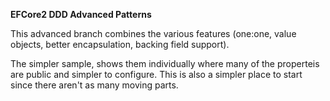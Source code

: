 **EFCore2 DDD Advanced Patterns**

This  advanced branch combines the various features (one:one, value objects, better encapsulation, backing field support).

The simpler sample, shows them individually where many of the properteis are public and simpler to configure. This is also a simpler place to start since there aren't as many moving parts.